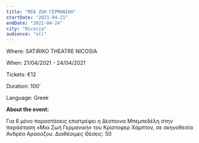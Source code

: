 ```yaml
---
title: "ΜΙΑ ΖΩΗ ΓΕΡΜΑΝΙΚΗ"
startDate: "2021-04-21"
endDate: "2021-04-24"
city: "Nicosia"
audience: "all"
---
```

Where: SATIRIKO THEATRE NICOSIA

When: 21/04/2021 - 24/04/2021

Tickets: €12

Duration: 100'

Language: Greek


**About the event:**

Για 6 μόνο παραστάσεις επιστρέφει η Δέσποινα Μπεμπεδέλη στην παράσταση «Μια Ζωή Γερμανική» του Κρίστοφερ Χάμπτον, σε σκηνοθεσία Ανδρέα Αραούζου.
Διαθέσιμες Θέσεις: 50

